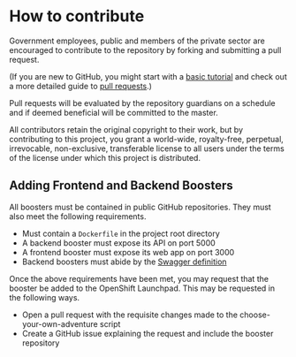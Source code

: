 # How to contribute

Government employees, public and members of the private sector are encouraged to contribute to the repository by forking and submitting a pull request.

(If you are new to GitHub, you might start with a [basic tutorial](https://help.github.com/en/articles/set-up-git) and check out a more detailed guide to [pull requests](https://help.github.com/articles/using-pull-requests/).)

Pull requests will be evaluated by the repository guardians on a schedule and if deemed beneficial will be committed to the master.

All contributors retain the original copyright to their work, but by contributing to this project, you grant a world-wide, royalty-free, perpetual, irrevocable, non-exclusive, transferable license to all users under the terms of the license under which this project is distributed.

## Adding Frontend and Backend Boosters

All boosters must be contained in public GitHub repositories. They must also meet the following requirements.
- Must contain a `Dockerfile` in the project root directory
- A backend booster must expose its API on port 5000
- A frontend booster must expose its web app on port 3000
- Backend boosters must abide by the [Swagger definition](https://editor.swagger.io/?url=https://raw.githubusercontent.com/bcgov/openshift-launchpad/BOIL-67-contribution-guidelines/swagger.yaml)

Once the above requirements have been met, you may request that the booster be added to the OpenShift Launchpad. This may be requested in the following ways.
- Open a pull request with the requisite changes made to the choose-your-own-adventure script
- Create a GitHub issue explaining the request and include the booster repository
